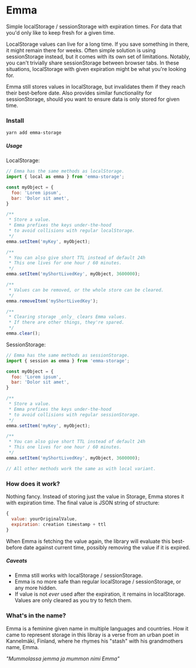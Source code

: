# Emma

Simple localStorage / sessionStorage with expiration times. For data that you'd only like to keep fresh for a given time.

LocalStorage values can live for a long time. If you save something in there, it might remain there for weeks. Often simple solution is using sessionStorage instead, but it comes with its own set of limitations. Notably, you can't trivially share sessionStorage between browser tabs. In these situations, localStorage with given expiration might be what you're looking for.

Emma still stores values in localStorage, but invalidates them if they reach their best-before date. Also provides similar functionality for sessionStorage, should you want to ensure data is only stored for given time.

### Install

`yarn add emma-storage`

##### Usage

LocalStorage:

```javascript
// Emma has the same methods as localStorage.
import { local as emma } from 'emma-storage';

const myObject = {
  foo: 'Lorem ipsum',
  bar: 'Dolor sit amet',
}

/**
 * Store a value.
 * Emma prefixes the keys under-the-hood
 * to avoid collisions with regular localStorage. 
 */
emma.setItem('myKey', myObject);

/**
 * You can also give short TTL instead of default 24h
 * This one lives for one hour / 60 minutes.
 */
emma.setItem('myShortLivedKey', myObject, 3600000);

/**
 * Values can be removed, or the whole store can be cleared.
 */
emma.removeItem('myShortLivedKey');

/**
 * Clearing storage _only_ clears Emma values.
 * If there are other things, they're spared.
 */ 
emma.clear();

```

SessionStorage:

```javascript
// Emma has the same methods as sessionStorage.
import { session as emma } from 'emma-storage';

const myObject = {
  foo: 'Lorem ipsum',
  bar: 'Dolor sit amet',
}

/**
 * Store a value.
 * Emma prefixes the keys under-the-hood
 * to avoid collisions with regular sessionStorage. 
 */
emma.setItem('myKey', myObject);

/**
 * You can also give short TTL instead of default 24h
 * This one lives for one hour / 60 minutes.
 */
emma.setItem('myShortLivedKey', myObject, 3600000);

// All other methods work the same as with local variant.

```

### How does it work?

Nothing fancy. Instead of storing just the value in Storage, Emma stores it with expiration time. The final value is JSON string of structure:

```javascript
{
  value: yourOriginalValue,
  expiration: creation timestamp + ttl
}
```

When Emma is fetching the value again, the library will evaluate this best-before date against current time, possibly removing the value if it is expired.

##### Caveats

- Emma still works with localStorage / sessionStorage.
- Emma is no more safe than regular localStorage / sessionStorage, or any more hidden.
- If value is not _ever_ used after the expiration, it remains in localStorage. Values are only cleared as you try to fetch them.


### What's in the name?

Emma is a feminine given name in multiple languages and countries. How it came to represent storage in this libray is a verse from an urban poet in Kannelmäki, Finland, where he rhymes his "stash" with his grandmothers name, Emma.

_"Mummolassa jemma ja mummon nimi Emma"_

